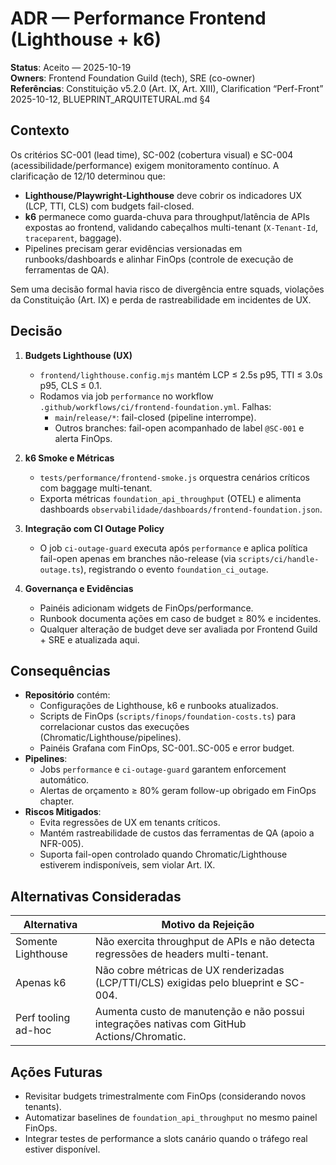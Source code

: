 # ADR — Performance Frontend (Lighthouse + k6)

**Status**: Aceito — 2025-10-19  
**Owners**: Frontend Foundation Guild (tech), SRE (co-owner)  
**Referências**: Constituição v5.2.0 (Art. IX, Art. XIII), Clarification “Perf-Front” 2025-10-12, BLUEPRINT_ARQUITETURAL.md §4

## Contexto

Os critérios SC-001 (lead time), SC-002 (cobertura visual) e SC-004 (acessibilidade/performance) exigem monitoramento contínuo. A clarificação de 12/10 determinou que:

- **Lighthouse/Playwright-Lighthouse** deve cobrir os indicadores UX (LCP, TTI, CLS) com budgets fail-closed.
- **k6** permanece como guarda-chuva para throughput/latência de APIs expostas ao frontend, validando cabeçalhos multi-tenant (`X-Tenant-Id`, `traceparent`, baggage).
- Pipelines precisam gerar evidências versionadas em runbooks/dashboards e alinhar FinOps (controle de execução de ferramentas de QA).

Sem uma decisão formal havia risco de divergência entre squads, violações da Constituição (Art. IX) e perda de rastreabilidade em incidentes de UX.

## Decisão

1. **Budgets Lighthouse (UX)**  
   - `frontend/lighthouse.config.mjs` mantém LCP ≤ 2.5s p95, TTI ≤ 3.0s p95, CLS ≤ 0.1.  
   - Rodamos via job `performance` no workflow `.github/workflows/ci/frontend-foundation.yml`. Falhas:
     - `main`/`release/*`: fail-closed (pipeline interrompe).  
     - Outros branches: fail-open acompanhado de label `@SC-001` e alerta FinOps.

2. **k6 Smoke e Métricas**  
   - `tests/performance/frontend-smoke.js` orquestra cenários críticos com baggage multi-tenant.  
   - Exporta métricas `foundation_api_throughput` (OTEL) e alimenta dashboards `observabilidade/dashboards/frontend-foundation.json`.

3. **Integração com CI Outage Policy**  
   - O job `ci-outage-guard` executa após `performance` e aplica política fail-open apenas em branches não-release (via `scripts/ci/handle-outage.ts`), registrando o evento `foundation_ci_outage`.

4. **Governança e Evidências**  
   - Painéis adicionam widgets de FinOps/performance.  
   - Runbook documenta ações em caso de budget ≥ 80% e incidentes.  
   - Qualquer alteração de budget deve ser avaliada por Frontend Guild + SRE e atualizada aqui.

## Consequências

- **Repositório** contém:
  - Configurações de Lighthouse, k6 e runbooks atualizados.
  - Scripts de FinOps (`scripts/finops/foundation-costs.ts`) para correlacionar custos das execuções (Chromatic/Lighthouse/pipelines).
  - Painéis Grafana com FinOps, SC-001..SC-005 e error budget.
- **Pipelines**:  
  - Jobs `performance` e `ci-outage-guard` garantem enforcement automático.  
  - Alertas de orçamento ≥ 80% geram follow-up obrigado em FinOps chapter.
- **Riscos Mitigados**:  
  - Evita regressões de UX em tenants críticos.  
  - Mantém rastreabilidade de custos das ferramentas de QA (apoio a NFR-005).  
  - Suporta fail-open controlado quando Chromatic/Lighthouse estiverem indisponíveis, sem violar Art. IX.

## Alternativas Consideradas

| Alternativa | Motivo da Rejeição |
|-------------|--------------------|
| Somente Lighthouse | Não exercita throughput de APIs e não detecta regressões de headers multi-tenant. |
| Apenas k6 | Não cobre métricas de UX renderizadas (LCP/TTI/CLS) exigidas pelo blueprint e SC-004. |
| Perf tooling ad-hoc | Aumenta custo de manutenção e não possui integrações nativas com GitHub Actions/Chromatic. |

## Ações Futuras

- Revisitar budgets trimestralmente com FinOps (considerando novos tenants).  
- Automatizar baselines de `foundation_api_throughput` no mesmo painel FinOps.  
- Integrar testes de performance a slots canário quando o tráfego real estiver disponível.
